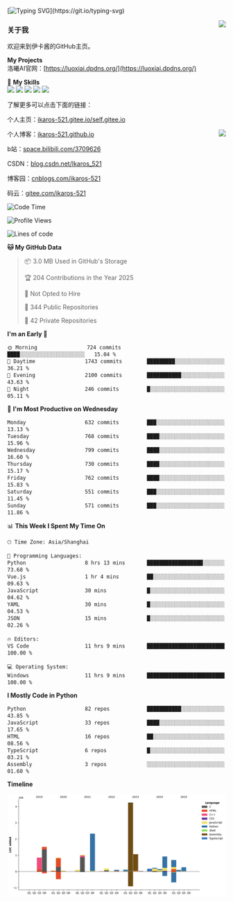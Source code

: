 [![Typing SVG](https://readme-typing-svg.herokuapp.com?size=25&duration=3000&color=8C43EA&vCenter=true&width=200&height=40&lines=Hi+Welcome+%F0%9F%91%8B%F0%9F%8F%BB;I'm+Love丶伊卡洛斯~~)](https://git.io/typing-svg)

<a href="#">
  <img align="right" src="https://github-readme-stats.vercel.app/api?username=Ikaros-521&count_private=true&show_icons=true&bg_color=15,f2f7fd,E0EAFC" />
</a>

### 关于我

欢迎来到伊卡酱的GitHub主页。

**My Projects**  
洛曦AI官网：[https://luoxiai.dpdns.org/](https://luoxiai.dpdns.org/)  

🌟 **My Skills**  
![](https://img.shields.io/badge/-C-A8B9CC?style=flat-square&logo=C&logoColor=fff)
![](https://img.shields.io/badge/-Python-3776AB?style=flat-square&logo=Python&logoColor=fff)
![](https://img.shields.io/badge/-JavaScript-F7DF1E?style=flat-square&logo=JavaScript&logoColor=fff)
![](https://img.shields.io/badge/-C++-00599C?style=flat-square&logo=Cpp&logoColor=fff)
![](https://img.shields.io/badge/-Linux-000000?style=flat-square&logo=Linux&logoColor=fff)

了解更多可以点击下面的链接：  

个人主页：[ikaros-521.gitee.io/self.gitee.io](https://ikaros-521.gitee.io/self.gitee.io/)  

<img align='right' src="https://github.com/Ikaros-521/Ikaros-521/assets/40910637/3a5e50bc-91dc-4aa5-b7a0-8b27ad1c2b33" height="330">

个人博客：[ikaros-521.github.io](https://ikaros-521.github.io/)  

b站：[space.bilibili.com/3709626](https://space.bilibili.com/3709626)  

CSDN：[blog.csdn.net/Ikaros_521](https://blog.csdn.net/Ikaros_521)  

博客园：[cnblogs.com/ikaros-521](https://www.cnblogs.com/ikaros-521)  

码云：[gitee.com/ikaros-521](https://gitee.com/ikaros-521)  


<!--START_SECTION:waka-->
![Code Time](http://img.shields.io/badge/Code%20Time-2%2C455%20hrs%208%20mins-blue)

![Profile Views](http://img.shields.io/badge/Profile%20Views-1-blue)

![Lines of code](https://img.shields.io/badge/From%20Hello%20World%20I%27ve%20Written-14.9%20million%20lines%20of%20code-blue)

**🐱 My GitHub Data** 

> 📦 3.0 MB Used in GitHub's Storage 
 > 
> 🏆 204 Contributions in the Year 2025
 > 
> 🚫 Not Opted to Hire
 > 
> 📜 344 Public Repositories 
 > 
> 🔑 42 Private Repositories 
 > 
**I'm an Early 🐤** 

```text
🌞 Morning                724 commits         ████░░░░░░░░░░░░░░░░░░░░░   15.04 % 
🌆 Daytime                1743 commits        █████████░░░░░░░░░░░░░░░░   36.21 % 
🌃 Evening                2100 commits        ███████████░░░░░░░░░░░░░░   43.63 % 
🌙 Night                  246 commits         █░░░░░░░░░░░░░░░░░░░░░░░░   05.11 % 
```
📅 **I'm Most Productive on Wednesday** 

```text
Monday                   632 commits         ███░░░░░░░░░░░░░░░░░░░░░░   13.13 % 
Tuesday                  768 commits         ████░░░░░░░░░░░░░░░░░░░░░   15.96 % 
Wednesday                799 commits         ████░░░░░░░░░░░░░░░░░░░░░   16.60 % 
Thursday                 730 commits         ████░░░░░░░░░░░░░░░░░░░░░   15.17 % 
Friday                   762 commits         ████░░░░░░░░░░░░░░░░░░░░░   15.83 % 
Saturday                 551 commits         ███░░░░░░░░░░░░░░░░░░░░░░   11.45 % 
Sunday                   571 commits         ███░░░░░░░░░░░░░░░░░░░░░░   11.86 % 
```


📊 **This Week I Spent My Time On** 

```text
🕑︎ Time Zone: Asia/Shanghai

💬 Programming Languages: 
Python                   8 hrs 13 mins       ██████████████████░░░░░░░   73.68 % 
Vue.js                   1 hr 4 mins         ██░░░░░░░░░░░░░░░░░░░░░░░   09.63 % 
JavaScript               30 mins             █░░░░░░░░░░░░░░░░░░░░░░░░   04.62 % 
YAML                     30 mins             █░░░░░░░░░░░░░░░░░░░░░░░░   04.53 % 
JSON                     15 mins             █░░░░░░░░░░░░░░░░░░░░░░░░   02.26 % 

🔥 Editors: 
VS Code                  11 hrs 9 mins       █████████████████████████   100.00 % 

💻 Operating System: 
Windows                  11 hrs 9 mins       █████████████████████████   100.00 % 
```

**I Mostly Code in Python** 

```text
Python                   82 repos            ███████████░░░░░░░░░░░░░░   43.85 % 
JavaScript               33 repos            ████░░░░░░░░░░░░░░░░░░░░░   17.65 % 
HTML                     16 repos            ██░░░░░░░░░░░░░░░░░░░░░░░   08.56 % 
TypeScript               6 repos             █░░░░░░░░░░░░░░░░░░░░░░░░   03.21 % 
Assembly                 3 repos             ░░░░░░░░░░░░░░░░░░░░░░░░░   01.60 % 
```



**Timeline**

![Lines of Code chart](https://raw.githubusercontent.com/Ikaros-521/Ikaros-521/main/assets/bar_graph.png)


<!--END_SECTION:waka-->


<!--
**Ikaros-521/Ikaros-521** is a ✨ _special_ ✨ repository because its `README.md` (this file) appears on your GitHub profile.

Here are some ideas to get you started:

- 🔭 I’m currently working on ...
- 🌱 I’m currently learning ...
- 👯 I’m looking to collaborate on ...
- 🤔 I’m looking for help with ...
- 💬 Ask me about ...
- 📫 How to reach me: ...
- 😄 Pronouns: ...
- ⚡ Fun fact: ...
-->
